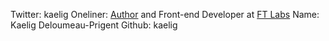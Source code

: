 Twitter: kaelig
Oneliner: <a target='_blank' href='http://www.css-maintenables.fr/'>Author</a> and Front-end Developer at <a target='_blank' href='http://labs.ft.com/'>FT Labs</a>
Name: Kaelig Deloumeau-Prigent
Github: kaelig